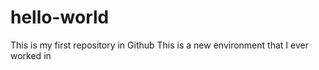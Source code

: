 # hello-world
This is my first repository in Github
This is a new environment that I ever worked in
